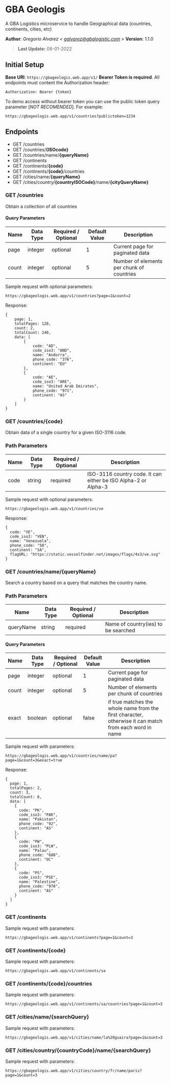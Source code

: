 # GBA Geologis

A GBA Logistics microservice to handle Geographical data (countries, continents, cities, etc)

**Author**: _Gregorio Alvarez < galvarez@gbalogistic.com >_
**Version**: 1.1.0

> **Last Update:** 08-01-2022

## Initial Setup

**Base URI**: `https://gbageologis.web.app/v1/`
**Bearer Token is required**. All endpoints must content the Authorization header:

```
Authorization: Bearer {token}

```

To demo access without bearer token you can use the public token query parameter [_NOT RECOMENDED_]. For example:

```
https://gbageologis.web.app/v1/countries?publictoken=1234
```

## Endpoints

- GET /countries
- GET /countries/**{ISOcode}**
- GET /countries/name/**{queryName}**
- GET /continents
- GET /continents/**{code}**
- GET /continents/**{code}**/countries
- GET /cities/name/**{queryName}**
- GET /cities/country/**{countryISOCode}**/name/**{cityQueryName}**

### GET /countries

Obtain a collection of all countries

#### Query Parameters

| Name  | Data Type | Required / Optional | Default Value | Description                               |
| ----- | --------- | ------------------- | ------------- | ----------------------------------------- |
| page  | integer   | optional            | 1             | Current page for paginated data           |
| count | integer   | optional            | 5             | Number of elements per chunk of countries |

Sample request with optional parameters:

```
https://gbageologis.web.app/v1/countries?page=1&count=2

```

Response:

```
{
    page: 1,
    totalPages: 120,
    count: 2,
    totalCount: 240,
    data: [
        {
            code: "AD",
            code_iso3: "AND",
            name: "Andorra",
            phone_code: "376",
            continent: "EU"
        },
        {
            code: "AE",
            code_iso3: "ARE",
            name: "United Arab Emirates",
            phone_code: "971",
            continent: "AS"
        }
    ]
}

```

### GET /countries/{code}

Obtain data of a single country for a given ISO-3116 code.

### Path Parameters

| Name | Data Type | Required / Optional | Description                                                    |
| ---- | --------- | ------------------- | -------------------------------------------------------------- |
| code | string    | required            | ISO-3116 country code. It can either be ISO Alpha-2 or Alpha-3 |

Sample request with optional parameters:

```
https://gbageologis.web.app/v1/countries/ve

```

Response:

```
{
  code: "VE",
  code_iso3: "VEN",
  name: "Venezuela",
  phone_code: "58",
  continent: "SA",
  flagURL: "https://static.vesselfinder.net/images/flags/4x3/ve.svg"
}

```

### GET /countries/name/{queryName}

Search a country based on a query that matches the country name.

### Path Parameters

| Name      | Data Type | Required / Optional | Description                         |
| --------- | --------- | ------------------- | ----------------------------------- |
| queryName | string    | required            | Name of country(ies) to be searched |

#### Query Parameters

| Name  | Data Type | Required / Optional | Default Value | Description                                                                                            |
| ----- | --------- | ------------------- | ------------- | ------------------------------------------------------------------------------------------------------ |
| page  | integer   | optional            | 1             | Current page for paginated data                                                                        |
| count | integer   | optional            | 5             | Number of elements per chunk of countries                                                              |
| exact | boolean   | optional            | false         | if true matches the whole name from the first character, otherwise it can match from each word in name |

Sample request with parameters:

```
https://gbageologis.web.app/v1/countries/name/pa?page=1&count=3&exact=true

```

Response:

```
{
  page: 1,
  totalPages: 2,
  count: 3,
  totalCount: 6,
  data: [
    {
      code: "PK",
      code_iso3: "PAK",
      name: "Pakistan",
      phone_code: "92",
      continent: "AS"
    },
    {
      code: "PW",
      code_iso3: "PLW",
      name: "Palau",
      phone_code: "680",
      continent: "OC"
    },
    {
      code: "PS",
      code_iso3: "PSE",
      name: "Palestine",
      phone_code: "970",
      continent: "AS"
    }
  ]
}

```

### GET /continents

Sample request with parameters:

```
https://gbageologis.web.app/v1/continents?page=1&count=3

```

### GET /continents/{code}

Sample request with parameters:

```
https://gbageologis.web.app/v1/continents/sa

```

### GET /continents/{code}/countries
Sample request with parameters:

```
https://gbageologis.web.app/v1/continents/sa/countries?page=1&count=3

```

### GET /cities/name/{searchQuery}

Sample request with parameters:

```
https://gbageologis.web.app/v1/cities/name/la%20guaira?page=1&count=3

```

### GET /cities/country/{countryCode}/name/{searchQuery}

Sample request with parameters:

```
https://gbageologis.web.app/v1/cities/country/fr/name/paris?page=1&count=3

```